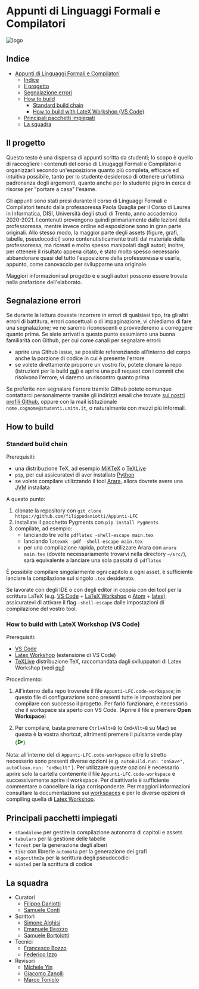 # Appunti di Linguaggi Formali e Compilatori

![logo](src/chapters/titlepage/images/logo-unitn.png)

## Indice

-   [Appunti di Linguaggi Formali e Compilatori](#appunti-di-linguaggi-formali-e-compilatori)
    -   [Indice](#indice)
    -   [Il progetto](#il-progetto)
    -   [Segnalazione errori](#segnalazione-errori)
    -   [How to build](#how-to-build)
        -   [Standard build chain](#standard-build-chain)
        -   [How to build with LateX Workshop (VS Code)](#how-to-build-with-latex-workshop-vs-code)
    -   [Principali pacchetti impiegati](#principali-pacchetti-impiegati)
    -   [La squadra](#la-squadra)

## Il progetto

Questo testo è una dispensa di appunti scritta da studenti; lo scopo è quello di raccogliere i contenuti del corso di Linugaggi Formali e Compilatori e organizzarli secondo un'esposizione quanto più completa, efficace ed intuitiva possibile, tanto per lo studente desideroso di ottenere un'ottima padronanza degli argomenti, quanto anche per lo studente pigro in cerca di risorse per "portare a casa" l'esame.

Gli appunti sono stati presi durante il corso di Linguaggi Formali e Compilatori tenuto dalla professoressa Paola Quaglia per il Corso di Laurea in Informatica, DISI, Università degli studi di Trento, anno accademico 2020-2021. I contenuti provengono quindi primariamente dalle lezioni della professoressa, mentre invece ordine ed esposizione sono in gran parte originali. Allo stesso modo, la maggior parte degli assets (figure, grafi, tabelle, pseudocodici) sono contenutisticamente tratti dal materiale della professoressa, ma ricreati e molto spesso manipolati dagli autori; inoltre, per ottenere il risultato appena citato, è stato molto spesso necessario abbandonare quasi del tutto l'esposizione della professoressa e usarla, appunto, come canovaccio per svilupparne una originale.

Maggiori informazioni sul progetto e e sugli autori possono essere trovate nella prefazione dell'elaborato.

## Segnalazione errori

Se durante la lettura doveste incorrere in errori di qualsiasi tipo, tra gli altri errori di battitura, errori concettuali o di impaginazione, vi chiediamo di fare una segnalazione; ve ne saremo riconoscenti e provvederemo a correggere quanto prima. Se siete arrivati a questo punto assumiamo una buona familiarità con Github, per cui come canali per segnalare errori:

-   aprire una Github issue, se possibile referenziando all'interno del corpo anche la porzione di codice in cui è presente l'errore
-   se volete direttamente proporre un vostro fix, potete clonare la repo (istruzioni per la build [qui](#how-to-build)) e aprire una pull request con i commit che risolvono l'errore, vi daremo un riscontro quanto prima

Se preferite non segnalare l'errore tramite Github potete comunque contattarci personalmente tramite gli indirizzi email che trovate [sui nostri profili Github](#la-squadra), oppure con la mail istituzionale `nome.cognome@studenti.unitn.it`, o naturalmente con mezzi più informali.

## How to build

### Standard build chain

Prerequisiti:

-   una distribuzione TeX, ad esempio [MiKTeX](https://miktex.org/) o [TeXLive](http://tug.org/texlive/)
-   `pip`, per cui assicuratevi di aver installato [Python](https://www.python.org/)
-   se volete compilare utilizzando il tool [Arara](https://gitlab.com/islandoftex/arara/), allora dovrete avere una [JVM](https://www.java.com/) installata

A questo punto:

1. clonate la repository con `git clone https://github.com/filippodaniotti/Appunti-LFC`
2. installate il pacchetto Pygments con `pip install Pygments`
3. compilate, ad esempio:
    - lanciando tre volte `pdflatex -shell-escape main.tex`
    - lanciando `latexmk -pdf -shell-escape main.tex`
    - per una compilazione rapida, potete utilizzare Arara con `arara main.tex` (dovete necessariamente trovarvi nella directory `~/src/`), sarà equivalente a lanciare una sola passata di `pdflatex`

È possibile compilare singolarmente ogni capitolo e ogni asset, è sufficiente lanciare la compilazione sul singolo `.tex` desiderato.

Se lavorate con degli IDE o con degli editor in coppia con dei tool per la scrittura LaTeX (e.g. [VS Code](https://code.visualstudio.com) + [LaTeX Workshop](https://marketplace.visualstudio.com/items?itemName=James-Yu.latex-workshop) o [Atom](https://atom.io) + [latex](https://atom.io/packages/latex)), assicuratevi di attivare il flag `-shell-escape` dalle impostazioni di compilazione del vostro tool.

### How to build with LateX Workshop (VS Code)

Prerequisiti:

-   [VS Code](https://code.visualstudio.com)
-   [Latex Workshop](https://marketplace.visualstudio.com/items?itemName=James-Yu.latex-workshop) (estensione di VS Code)
-   [TeXLive](http://tug.org/texlive/) distribuzione TeX, raccomandata dagli sviluppatori di Latex Workshop (vedi [qui](https://github.com/James-Yu/LaTeX-Workshop/wiki/Install#requirements))

Procedimento:

1. All'interno della repo troverete il file `Appunti-LFC.code-workspace`; in questo file di configurazione sono presenti tutte le impostazioni per compilare con successo il progetto. Per farlo funzionare, è necessario che il workspace sia aperto con VS Code. (Aprire il file e premere **Open Workspace**)

2. Per compilare, basta premere `Ctrl+Alt+B` (o `Cmd+Alt+B` su Mac) se questa è la vostra shortcut, altrimenti premere il pulsante verde play (<span style="color:green;font-weight:700;font-size:20px">⊳</span>).

Nota: all'interno del di `Appunti-LFC.code-workspace` oltre lo stretto necessario sono presenti diverse opzioni (e.g. `autoBuild.run: "onSave", autoClean.run: "onBuilt"` ).
Per utilizzare queste opzioni è necessario aprire solo la cartella contenente il file `Appunti-LFC.code-workspace` e successivamente aprire il workspace.
Per disattivarle è sufficiente commentare o cancellare la riga corrispondente.
Per maggiori informazioni consultare la documentazione sui [workspaces](https://code.visualstudio.com/docs/editor/multi-root-workspaces) e per le diverse opzioni di compiling quella di [Latex Workshop](https://github.com/James-Yu/LaTeX-Workshop/wiki/Compile).

## Principali pacchetti impiegati

-   `standalone` per gestire la compilazione autonoma di capitoli e assets
-   `tabularx` per la gestione delle tabelle
-   `forest` per la generazione degli alberi
-   `tikz` con librerie `automata` per la generazione dei grafi
-   `algorithm2e` per la scrittura degli pseudocodici
-   `minted` per la scrittura di codice

## La squadra

-   Curatori
    -   [Filippo Daniotti](https://github.com/filippodaniotti)
    -   [Samuele Conti](https://github.com/samaretas)
-   Scrittori
    -   [Simone Alghisi](https://github.com/Simone-Alghisi)
    -   [Emanuele Beozzo](https://github.com/emanuelebeozzo)
    -   [Samuele Bortolotti](https://github.com/samuelebortolotti)
-   Tecnici
    -   [Francesco Bozzo](https://github.com/FrancescoBozzo)
    -   [Federico Izzo](https://github.com/fedeizzo)
-   Revisori
    -   [Michele Yin](https://github.com/BigEmperor26)
    -   [Giacomo Zanolli](https://github.com/civts)
    -   [Marco Toniolo](https://github.com/Toniolo-Marco)
